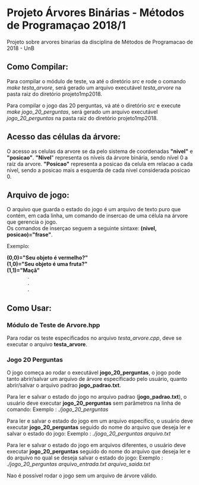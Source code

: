 # Projeto Árvores Binárias - Métodos de Programaçao 2018/1  
Projeto sobre arvores binarias da disciplina de Métodos de Programacao de 2018 - UnB

## Como Compilar:
   Para compilar o módulo de teste, va até o diretório *src* e rode o comando *make testa_arvore*,
   será gerado um arquivo executável *testa_arvore* na pasta raiz do diretório projeto1mp2018.

   Para compilar o jogo das 20 perguntas, vá até o diretório *src* e execute *make jogo_20_perguntas*,
   será gerado um arquivo executável *jogo_20_perguntas* na pasta raiz do diretório projeto1mp2018.

## Acesso das células da árvore:
   O acesso as celulas da arvore se da pelo sistema de coordenadas **"nivel"** e **"posicao"**.
  **"Nivel**" representa os níveis da árvore binária, sendo nível 0 a raíz da arvore.
  **"Posicao"** representa a posicao da celula em relacao a cada nivel, sendo a posicao
  mais a esquerda de cada nivel considerada posicao 0.

## Arquivo de jogo:
   O arquivo que guarda o estado do jogo é um arquivo de texto puro que contém, em cada linha, um
   comando de insercao de uma célula na árvore que gerencia o jogo.  
   Os comandos de inserçao seguem a seguinte sintaxe:&nbsp;**(nivel, posicao)="frase"**.
   
   Exemplo:
   
   **(0,0)="Seu objeto é vermelho?"**  
   **(1,0)="Seu objeto é uma fruta?"**  
   **(1,1)="Maçã"**  
   &emsp;&emsp;&emsp;&emsp;.  
   &emsp;&emsp;&emsp;&emsp;.  
   &emsp;&emsp;&emsp;&emsp;. 
   
   
   

## Como Usar:
### Módulo de Teste de Arvore.hpp
   Para rodar os teste especificados no arquivo *testa_arvore.cpp*, deve se executar o arquivo **testa_arvore**.
### Jogo 20 Perguntas
   O jogo começa ao rodar o executável **jogo_20_perguntas**, o jogo pode tanto abrir/salvar um arquivo de árvore
   especificado pelo usuário, quanto abrir/salvar o arquivo padrao **jogo_padrao.txt**.

   Para ler e salvar o estado do jogo no arquivo padrao (**jogo_padrao.txt**), o usuário deve executar 
   **jogo_20_perguntas** sem parâmetros na linha de comando:
   Exemplo : *./jogo_20_perguntas*

   Para ler e salvar o estado do jogo em um arquivo específico, o usuário deve executar 
   **jogo_20_perguntas** seguido do nome do arquivo que deseja ler e salvar o estado do jogo:
   Exemplo : *./jogo_20_perguntas arquivo.txt*

   Para ler e salvar o estado do jogo em arquivos diferentes, o usuário deve executar 
   **jogo_20_perguntas** seguido do nome do arquivo que deseja ler e do arquivo no qual
   se deseja salvar o estado do jogo:
   Exemplo : *./jogo_20_perguntas arquivo_entrada.txt arquivo_saida.txt*

  Nao é possível rodar o jogo sem um arquivo de árvore válido.
